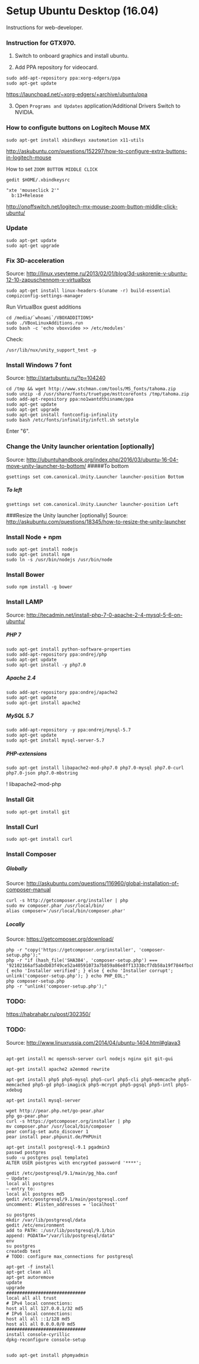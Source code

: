 Setup Ubuntu Desktop (16.04)
============
Instructions for web-developer.

### Instruction for GTX970.
1. Switch to onboard graphics and install ubuntu.

2. Add PPA repository for videocard.
```
sudo add-apt-repository ppa:xorg-edgers/ppa
sudo apt-get update
```
https://launchpad.net/~xorg-edgers/+archive/ubuntu/ppa

3. Open `Programs and Updates` application/Additional Drivers
Switch to NVIDIA.

### How to configute buttons on Logitech Mouse MX
```
sudo apt-get install xbindkeys xautomation x11-utils
```
http://askubuntu.com/questions/152297/how-to-configure-extra-buttons-in-logitech-mouse

How to set `ZOOM BUTTON MIDDLE CLICK`
```
gedit $HOME/.xbindkeysrc
```
```
"xte 'mouseclick 2'"
  b:13+Release
 ```
http://onoffswitch.net/logitech-mx-mouse-zoom-button-middle-click-ubuntu/

### Update
```
sudo apt-get update
sudo apt-get upgrade
```

### Fix 3D-acceleration
Source: http://linux.vsevteme.ru/2013/02/01/blog/3d-uskorenie-v-ubuntu-12-10-zapuschennom-v-virtualbox
```
sudo apt-get install linux-headers-$(uname -r) build-essential compizconfig-settings-manager
```
Run VirtualBox guest additions
```
cd /media/`whoami`/VBOXADDITIONS*
sudo ./VBoxLinuxAdditions.run
sudo bash -c 'echo vboxvideo >> /etc/modules'
```
Check:
```
/usr/lib/nux/unity_support_test -p
```

### Install Windows 7 font
Source: http://startubuntu.ru/?p=104240
```
cd /tmp && wget http://www.stchman.com/tools/MS_fonts/tahoma.zip
sudo unzip -d /usr/share/fonts/truetype/msttcorefonts /tmp/tahoma.zip
sudo add-apt-repository ppa:no1wantdthisname/ppa
sudo apt-get update
sudo apt-get upgrade
sudo apt-get install fontconfig-infinality
sudo bash /etc/fonts/infinality/infctl.sh setstyle
```
Enter "6".

### Change the Unity launcher orientation [optionally]
Source: http://ubuntuhandbook.org/index.php/2016/03/ubuntu-16-04-move-unity-launcher-to-bottom/
#####To bottom
```
gsettings set com.canonical.Unity.Launcher launcher-position Bottom
```
##### To left
```
gsettings set com.canonical.Unity.Launcher launcher-position Left
```

###Resize the Unity launcher [optionally]
Source: http://askubuntu.com/questions/18345/how-to-resize-the-unity-launcher

### Install Node + npm
```
sudo apt-get install nodejs
sudo apt-get install npm
sudo ln -s /usr/bin/nodejs /usr/bin/node
```

### Install Bower
```
sudo npm install -g bower
```

### Install LAMP
Source: http://tecadmin.net/install-php-7-0-apache-2-4-mysql-5-6-on-ubuntu/

##### PHP 7
```
sudo apt-get install python-software-properties
sudo add-apt-repository ppa:ondrej/php
sudo apt-get update
sudo apt-get install -y php7.0
```
##### Apache 2.4
```
sudo add-apt-repository ppa:ondrej/apache2
sudo apt-get update
sudo apt-get install apache2
```
##### MySQL 5.7
```
sudo add-apt-repository -y ppa:ondrej/mysql-5.7
sudo apt-get update
sudo apt-get install mysql-server-5.7
```
##### PHP-extensions
```
sudo apt-get install libapache2-mod-php7.0 php7.0-mysql php7.0-curl php7.0-json php7.0-mbstring
```
! libapache2-mod-php

### Install Git
```
sudo apt-get install git
```

### Install Curl
```
sudo apt-get install curl
```

### Install Composer
##### Globally
Source: http://askubuntu.com/questions/116960/global-installation-of-composer-manual
```
curl -s http://getcomposer.org/installer | php
sudo mv composer.phar /usr/local/bin/
alias composer='/usr/local/bin/composer.phar'
```
##### Locally
Source: https://getcomposer.org/download/
```
php -r "copy('https://getcomposer.org/installer', 'composer-setup.php');"
php -r "if (hash_file('SHA384', 'composer-setup.php') === '92102166af5abdb03f49ce52a40591073a7b859a86e8ff13338cf7db58a19f7844fbc0bb79b2773bf30791e935dbd938') { echo 'Installer verified'; } else { echo 'Installer corrupt'; unlink('composer-setup.php'); } echo PHP_EOL;"
php composer-setup.php
php -r "unlink('composer-setup.php');"
```



### TODO:
https://habrahabr.ru/post/302350/

### TODO:
Source: http://www.linuxrussia.com/2014/04/ubuntu-1404.html#glava3
```

apt-get install mc openssh-server curl nodejs nginx git git-gui

apt-get install apache2 a2enmod rewrite

apt-get install php5 php5-mysql php5-curl php5-cli php5-memcache php5-memcached php5-gd php5-imagick php5-mcrypt php5-pgsql php5-intl php5-xdebug

apt-get install mysql-server

wget http://pear.php.net/go-pear.phar
php go-pear.phar
curl -s https://getcomposer.org/installer | php
mv composer.phar /usr/local/bin/composer
pear config-set auto_discover 1
pear install pear.phpunit.de/PHPUnit

apt-get install postgresql-9.1 pgadmin3
passwd postgres
sudo -u postgres psql template1
ALTER USER postgres with encrypted password '****';

gedit /etc/postgresql/9.1/main/pg_hba.conf
— Update:
local all postgres
— entry to:
local all postgres md5
gedit /etc/postgresql/9.1/main/postgresql.conf
uncomment: #listen_addresses = 'localhost'

su postgres
mkdir /var/lib/postgresql/data
gedit /etc/environment
add to PATH: :/usr/lib/postgresql/9.1/bin
append: PGDATA="/var/lib/postgresql/data"
env
su postgres
createdb test
# TODO: configure max_connections for postgresql

apt-get -f install
apt-get clean all
apt-get autoremove
update
upgrade
##############################
local all all trust
# IPv4 local connections:
host all all 127.0.0.1/32 md5
# IPv6 local connections:
host all all ::1/128 md5
host all all 0.0.0.0/0 md5
##############################
install console-cyrillic
dpkg-reconfigure console-setup


sudo apt-get install phpmyadmin
```
